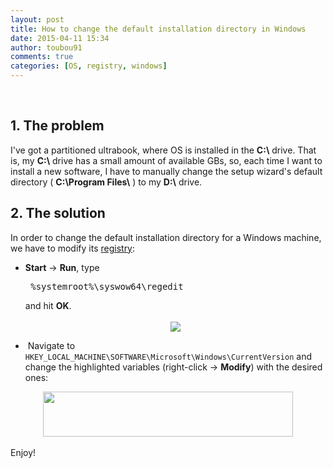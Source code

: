 ```yaml
---
layout: post
title: How to change the default installation directory in Windows
date: 2015-04-11 15:34
author: toubou91
comments: true
categories: [OS, registry, windows]
---
```

<div dir="ltr" style="text-align:left;"><br /><h2>1. The problem</h2>I've got a partitioned ultrabook, where OS is installed in the <b>C:\</b> drive. That is, my <b>C:\</b> drive has a small amount of available GBs, so, each time I want to install a new software, I have to manually change the setup wizard's default directory ( <b>C:\Program Files\</b> ) to my <b>D:\</b> drive.  <br /><h2>2. The solution</h2>In order to change the default installation directory for a Windows machine, we have to modify its <a href="http://windows.microsoft.com/en-us/windows-vista/what-is-the-registry" rel="nofollow" target="_blank">registry</a>:  <br /><ul><li><b>Start</b> -&gt; <b>Run</b>, type <pre class="brush:bash"> %systemroot%\syswow64\regedit</pre> and hit <b>OK</b>. <br /><br /><div class="separator" style="clear:both;text-align:center;"><a href="https://thodorisbais.files.wordpress.com/2015/04/e7bef-1.png" style="margin-left:1em;margin-right:1em;"><img border="0" src="https://thodorisbais.files.wordpress.com/2015/04/e7bef-1.png?w=300" /></a></div></li></ul><ul><li> Navigate to <code>HKEY_LOCAL_MACHINE\SOFTWARE\Microsoft\Windows\CurrentVersion</code> and change the highlighted variables (right-click -&gt; <b>Modify</b>) with the desired ones:  </li></ul><div class="separator" style="clear:both;text-align:center;"><a href="https://thodorisbais.files.wordpress.com/2015/04/e76da-3.png" style="margin-left:1em;margin-right:1em;"><img border="0" src="https://thodorisbais.files.wordpress.com/2015/04/e76da-3.png" height="72" width="400" /></a></div><div><br /></div>Enjoy! </div>

